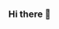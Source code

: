 ### Hi there 👋

<!--
**Faxraddin/Faxraddin** is a ✨ _special_ ✨ repository because its `README.md` (this file) appears on your GitHub profile.
####A passionate FullStack developer from Azerbaijan

Here are some ideas to get you started:

- 🔭 I’m currently working on ...
- 🌱 I’m currently learning ...
- 👯 I’m looking to collaborate on ...
- 🤔 I’m looking for help with ...
- 💬 Ask me about ...
- 📫 How to reach me: ...
- 😄 Pronouns: ...
- ⚡ Fun fact: ...
-->
